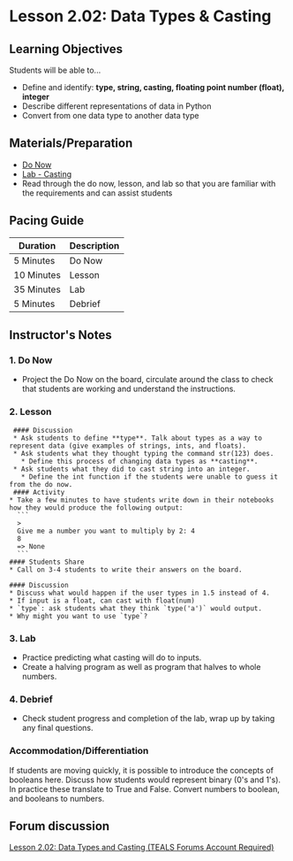 # Lesson 2.02: Data Types & Casting

## Learning Objectives
Students will be able to... 
* Define and identify: **type, string, casting, floating point number (float), integer**
* Describe different representations of data in Python 
* Convert from one data type to another data type

## Materials/Preparation
* [Do Now]
* [Lab - Casting]
* Read through the do now, lesson, and lab so that you are familiar with the requirements and can assist students

## Pacing Guide
| **Duration**   | **Description** |
| ---------- | ----------- |
| 5 Minutes  | Do Now      |
| 10 Minutes | Lesson      |
| 35 Minutes | Lab         |
| 5 Minutes | Debrief  |

## Instructor's Notes
### 1. Do Now
  * Project the Do Now on the board, circulate around the class to check that students are working and understand the instructions. 
### 2. Lesson
     #### Discussion
     * Ask students to define **type**. Talk about types as a way to represent data (give examples of strings, ints, and floats).
     * Ask students what they thought typing the command str(123) does. 
       * Define this process of changing data types as **casting**. 
     * Ask students what they did to cast string into an integer. 
       * Define the int function if the students were unable to guess it from the do now.
     #### Activity
    * Take a few minutes to have students write down in their notebooks how they would produce the following output:
      ```
      > 
      Give me a number you want to multiply by 2: 4
      8
      => None
      ```
    #### Students Share
    * Call on 3-4 students to write their answers on the board. 

    #### Discussion
    * Discuss what would happen if the user types in 1.5 instead of 4. 
    * If input is a float, can cast with float(num)
    * `type`: ask students what they think `type('a')` would output.  
    * Why might you want to use `type`?
### 3. Lab
  * Practice predicting what casting will do to inputs. 
  * Create a halving program as well as program that halves to whole numbers. 
### 4. Debrief
  * Check student progress and completion of the lab, wrap up by taking any final questions.


### Accommodation/Differentiation
If students are moving quickly, it is possible to introduce the concepts of booleans here. Discuss how students would represent binary (0's and 1's). In practice these translate to True and False. Convert numbers to boolean, and booleans to numbers.

## Forum discussion
[Lesson 2.02: Data Types and Casting (TEALS Forums Account Required)](https://forums.tealsk12.org/c/2nd-semester-unit-2/lesson-2-02-data-types-casting)
  

[Do Now]:do_now.md
[Lab - Casting]:lab.md
